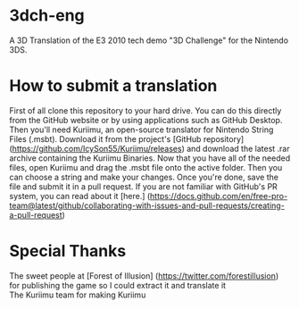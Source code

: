 # 3dch-eng
A 3D Translation of the E3 2010 tech demo "3D Challenge" for the Nintendo 3DS.

# How to submit a translation
First of all clone this repository to your hard drive. 
You can do this directly from the GitHub website 
or by using applications such as GitHub Desktop.
Then you'll need Kuriimu, an open-source translator
for Nintendo String Files (.msbt). Download it from the project's [GitHub repository] (https://github.com/IcySon55/Kuriimu/releases)
and download the latest .rar archive containing the Kuriimu Binaries.
Now that you have all of the needed files, open Kuriimu and drag the .msbt
file onto the active folder. Then you can choose a string and make your changes.
Once you're done, save the file and submit it in a pull request. If you are not
familiar with GitHub's PR system, you can read about it [here.] (https://docs.github.com/en/free-pro-team@latest/github/collaborating-with-issues-and-pull-requests/creating-a-pull-request)

# Special Thanks

The sweet people at [Forest of Illusion] (https://twitter.com/forestillusion) for publishing the game so I could extract it and translate it <br/>
The Kuriimu team for making Kuriimu
